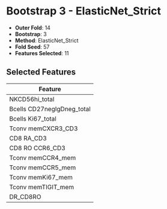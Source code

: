 # Bootstrap 3 - ElasticNet_Strict

- **Outer Fold**: 14
- **Bootstrap**: 3
- **Method**: ElasticNet_Strict
- **Fold Seed**: 57
- **Features Selected**: 11

## Selected Features

| Feature |
|---------|
| NKCD56hi_total |
| Bcells CD27negIgDneg_total |
| Bcells Ki67_total |
| Tconv memCXCR3_CD3 |
| CD8 RA_CD3 |
| CD8 RO CCR6_CD3 |
| Tconv memCCR4_mem |
| Tconv memCCR5_mem |
| Tconv memKi67_mem |
| Tconv memTIGIT_mem |
| DR_CD8RO |
